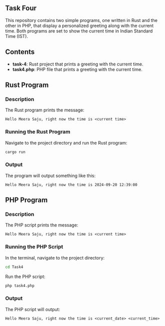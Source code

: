 
## Task Four

This repository contains two simple programs, one written in Rust and the other in PHP, that display a personalized greeting along with the current time. Both programs are set to show the current time in Indian Standard Time (IST).

## Contents
- **task-4**: Rust project that prints a greeting with the current time.
- **task4.php**: PHP file that prints a greeting with the current time.

## Rust Program

### Description
The Rust program prints the message:

```
Hello Meera Saju, right now the time is <current time>
```

### Running the Rust Program
Navigate to the project directory and run the Rust program:

```bash
cargo run
```

### Output
The program will output something like this:

```
Hello Meera Saju, right now the time is 2024-09-20 12:39:00
```

## PHP Program

### Description
The PHP script prints the message:

```
Hello Meera Saju, right now the time is <current time>
```

### Running the PHP Script
In the terminal, navigate to the project directory:

```bash
cd Task4
```

Run the PHP script:

```bash
php task4.php
```

### Output
The PHP script will output:

```
Hello Meera Saju, right now the time is <current_date> <current_time>
```

